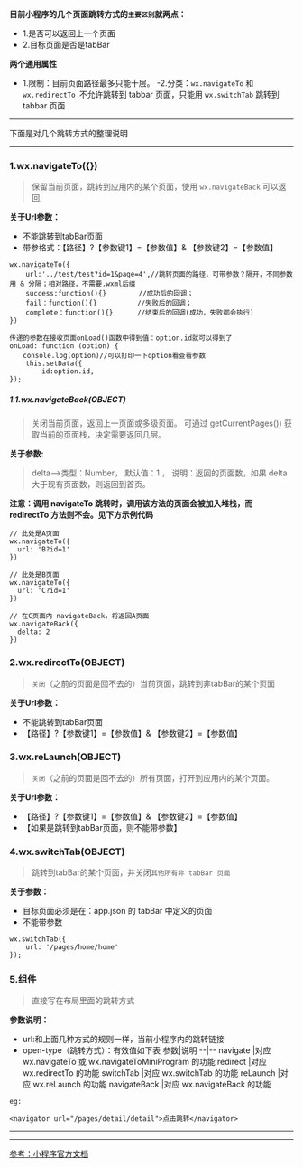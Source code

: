 

**目前小程序的几个页面跳转方式的`主要区别`就两点：**

-  1.是否可以返回上一个页面
-  2.目标页面是否是tabBar

**两个通用属性**

- 1.限制：目前页面路径最多只能十层。
-2.分类：`wx.navigateTo` 和 `wx.redirectTo `不允许跳转到 tabbar 页面，只能用 `wx.switchTab` 跳转到 tabbar 页面


---
下面是对几个跳转方式的整理说明

---
### 1.wx.navigateTo({})
> 保留当前页面，跳转到应用内的某个页面，使用 `wx.navigateBack` 可以返回;

**关于Url参数：**

-  不能跳转到tabBar页面
- 带参格式：【路径】?【参数键1】=【参数值】& 【参数键2】=【参数值】

```
wx.navigateTo({
    url:'../test/test?id=1&page=4',//跳转页面的路径，可带参数？隔开，不同参数用 & 分隔；相对路径，不需要.wxml后缀
    success:function(){}        //成功后的回调；
    fail：function(){}          //失败后的回调；
    complete：function(){}      //结束后的回调(成功，失败都会执行)
})

传递的参数在接收页面onLoad()函数中得到值：option.id就可以得到了
onLoad: function (option) {
　　console.log(option)//可以打印一下option看查看参数
    this.setData({
        id:option.id,
});
```

##### 1.1.wx.navigateBack(OBJECT)
> 关闭当前页面，返回上一页面或多级页面。
>可通过 getCurrentPages()) 获取当前的页面栈，决定需要返回几层。

**关于参数:**
> delta-->类型：Number，
> 默认值：1 ，
> 说明：返回的页面数，如果 delta 大于现有页面数，则返回到首页。

**注意：调用 navigateTo 跳转时，调用该方法的页面会被加入堆栈，而 redirectTo 方法则不会。见下方示例代码**

```
// 此处是A页面
wx.navigateTo({
  url: 'B?id=1'
})

// 此处是B页面
wx.navigateTo({
  url: 'C?id=1'
})

// 在C页面内 navigateBack，将返回A页面
wx.navigateBack({
  delta: 2
})
```


### 2.wx.redirectTo(OBJECT)
> `关闭`（之前的页面是回不去的）当前页面，跳转到非tabBar的某个页面

**关于Url参数：**

- 不能跳转到tabBar页面
- 【路径】?【参数键1】=【参数值】& 【参数键2】=【参数值】

### 3.wx.reLaunch(OBJECT)
>`关闭`（之前的页面是回不去的）所有页面，打开到应用内的某个页面。

**关于Url参数：**

- 【路径】?【参数键1】=【参数值】& 【参数键2】=【参数值】
- 【如果是跳转到tabBar页面，则不能带参数】

### 4.wx.switchTab(OBJECT)
> 跳转到tabBar的某个页面，并关闭`其他所有非 tabBar 页面`

**关于参数：**

- 目标页面必须是在：app.json 的 tabBar 中定义的页面
- 不能带参数

```
wx.switchTab({ 
    url: '/pages/home/home' 
});
```

### 5.组件  <navigator>
> 直接写在布局里面的跳转方式

**参数说明：**
- url:和上面几种方式的规则一样，当前小程序内的跳转链接
- open-type（跳转方式）：有效值如下表
参数|说明
--|--
navigate 	|对应 wx.navigateTo 或 wx.navigateToMiniProgram 的功能
redirect 	|对应 wx.redirectTo 的功能
 switchTab 	|对应 wx.switchTab 的功能
reLaunch 	|对应 wx.reLaunch 的功能
navigateBack 	|对应 wx.navigateBack 的功能


`eg:`
```
<navigator url="/pages/detail/detail">点击跳转</navigator>
```


---


---
[参考：小程序官方文档](https://developers.weixin.qq.com/miniprogram/dev/api/ui-navigate.html#wxredirecttoobject)
